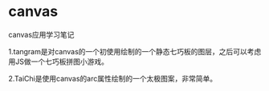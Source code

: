 # canvas
canvas应用学习笔记

1.tangram是对canvas的一个初使用绘制的一个静态七巧板的图层，之后可以考虑用JS做一个七巧板拼图小游戏。

2.TaiChi是使用canvas的arc属性绘制的一个太极图案，非常简单。
